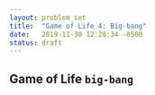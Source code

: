 ```yaml
---
layout: problem_set
title:  "Game of Life 4: Big-bang"
date:   2019-11-30 12:28:34 -0500
status: draft
---
```


## Game of Life `big-bang` <!-- omit in toc -->